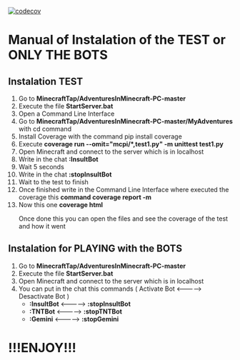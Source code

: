 [![codecov](https://codecov.io/gh/kevinsanchez04/MinecraftTap/graph/badge.svg?token=5S73I6PK6V)](https://codecov.io/gh/kevinsanchez04/MinecraftTap)

<h1>Manual of Instalation of the TEST or ONLY THE BOTS</h1>

<h2>Instalation TEST</h2>
  <ol>
    <li>Go to <b>MinecraftTap/AdventuresInMinecraft-PC-master</b></li>
    <li>Execute the file <b>StartServer.bat</b></li>
    <li>Open a Command Line Interface</li>
    <li>Go to <b>MinecraftTap/AdventuresInMinecraft-PC-master/MyAdventures</b> with cd command</li>
    <li>Install Coverage with the command pip install coverage</li>
    <li>Execute 
      <b>
        coverage run --omit="mcpi/*,test1.py" -m unittest test1.py
      </b>
    </li>
    <li>Open Minecraft and connect to the server which is in localhost</li>
    <li>Write in the chat <b>:InsultBot</b></li>
    <li>Wait 5 seconds</li>
    <li>Write in the chat <b>:stopInsultBot</b></li>
    <li>Wait to the test to finish</li>
    <li>Once finished write in the Command Line Interface where executed the coverage this <b>command coverage report -m</b></li>
    <li>
      Now this one <b>coverage html</b>
      <p>Once done this you can open the files and see the coverage of the test and how it went</p>
    </li>
  </ol>
<h2>Instalation for PLAYING with the BOTS</h2>
  <ol>
    <li>Go to <b>MinecraftTap/AdventuresInMinecraft-PC-master</b></li>
    <li>Execute the file <b>StartServer.bat</b></li>
    <li>Open Minecraft and connect to the server which is in localhost</li>
    <li>
      You can put in the chat this commands ( Activate Bot <-----> Desactivate Bot )
        <ul>
          <li><b>:InsultBot</b> <-----> <b>:stopInsultBot</b></li>
          <li><b>:TNTBot</b> <-----> <b>:stopTNTBot</b></li>
          <li><b>:Gemini</b> <-----> <b>:stopGemini<b/></li>
        </ul>
    </li>
  </ol>
<h1>!!!ENJOY!!!</h1>
